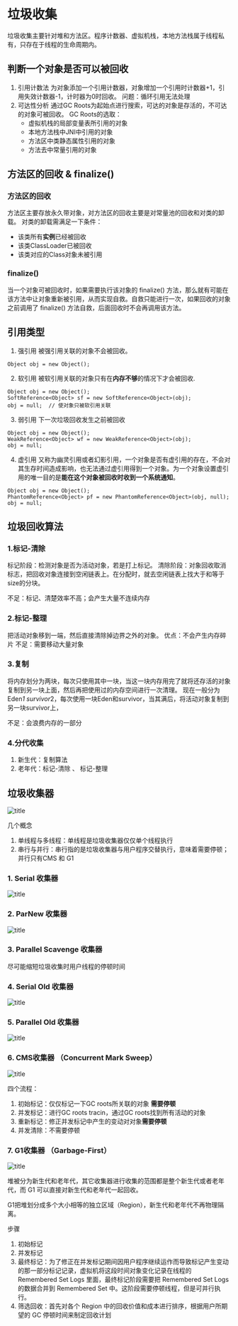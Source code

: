 # 垃圾收集

垃圾收集主要针对堆和方法区。程序计数器、虚拟机栈，本地方法栈属于线程私有，只存在于线程的生命周期内。

## 判断一个对象是否可以被回收
1. 引用计数法
    为对象添加一个引用计数器，对象增加一个引用时计数器+1，引用失效计数器-1，计时器为0时回收。
    问题：循环引用无法处理
2. 可达性分析
    通过GC Roots为起始点进行搜索，可达的对象是存活的，不可达的对象可被回收。
    GC Roots的选取：
    * 虚拟机栈的局部变量表所引用的对象
    * 本地方法栈中JNI中引用的对象
    * 方法区中类静态属性引用的对象
    * 方法去中常量引用的对象

## 方法区的回收 & finalize()

### 方法区的回收
方法区主要存放永久带对象，对方法区的回收主要是对常量池的回收和对类的卸载。
对类的卸载需满足一下条件：
* 该类所有**实例**已经被回收
* 该类ClassLoader已被回收
* 该类对应的Class对象未被引用

### finalize()

当一个对象可被回收时，如果需要执行该对象的 finalize() 方法，那么就有可能在该方法中让对象重新被引用，从而实现自救。自救只能进行一次，如果回收的对象之前调用了 finalize() 方法自救，后面回收时不会再调用该方法。

## 引用类型
1. 强引用
    被强引用关联的对象不会被回收。
```
Object obj = new Object();
```
2. 软引用
    被软引用关联的对象只有在**内存不够**的情况下才会被回收.
```
Object obj = new Object();
SoftReference<Object> sf = new SoftReference<Object>(obj);
obj = null;  // 使对象只被软引用关联
```
3. 弱引用
    下一次垃圾回收发生之前被回收
```
Object obj = new Object();
WeakReference<Object> wf = new WeakReference<Object>(obj);
obj = null;
```
4. 虚引用
    又称为幽灵引用或者幻影引用，一个对象是否有虚引用的存在，不会对其生存时间造成影响，也无法通过虚引用得到一个对象。为一个对象设置虚引用的唯一目的是**能在这个对象被回收时收到一个系统通知**。
```
Object obj = new Object();
PhantomReference<Object> pf = new PhantomReference<Object>(obj, null);
obj = null;
```

## 垃圾回收算法

### 1.标记-清除
标记阶段：检测对象是否为活动对象，若是打上标记。
清除阶段：对象回收取消标志，把回收对象连接到空闲链表上。在分配时，就去空闲链表上找大于和等于size的分块。

不足：标记、清楚效率不高；会产生大量不连续内存

### 2.标记-整理
把活动对象移到一端，然后直接清除掉边界之外的对象。
优点：不会产生内存碎片
不足：需要移动大量对象

### 3.复制
将内存划分为两块，每次只使用其中一块，当这一块内存用完了就将还存活的对象复制到另一块上面，然后再把使用过的内存空间进行一次清理。
现在一般分为 Eden*1 survivor*2，每次使用一块Eden和survivor，当其满后，将活动对象复制到另一块survivor上，

不足：会浪费内存的一部分

### 4.分代收集
1. 新生代：复制算法
2. 老年代：标记-清除 、 标记-整理

## 垃圾收集器
![title](https://raw.githubusercontent.com/pallcard/noteImg/master/noteImg/2020/03/17/1584424066613-1584424066701.png)

几个概念
1. 单线程与多线程：单线程是垃圾收集器仅仅单个线程执行
2. 串行与并行：串行指的是垃圾收集器与用户程序交替执行，意味着需要停顿；并行只有CMS 和 G1

### 1. Serial 收集器

![title](https://raw.githubusercontent.com/pallcard/noteImg/master/noteImg/2020/03/17/1584424416427-1584424416431.png)

### 2. ParNew 收集器

![title](https://raw.githubusercontent.com/pallcard/noteImg/master/noteImg/2020/03/17/1584424485660-1584424485662.png)

### 3. Parallel Scavenge 收集器

尽可能缩短垃圾收集时用户线程的停顿时间

### 4. Serial Old 收集器

![title](https://raw.githubusercontent.com/pallcard/noteImg/master/noteImg/2020/03/17/1584424843308-1584424843315.png)

### 5. Parallel Old 收集器

![title](https://raw.githubusercontent.com/pallcard/noteImg/master/noteImg/2020/03/17/1584424886187-1584424886189.png)

### 6. CMS收集器 （Concurrent Mark Sweep）

![title](https://raw.githubusercontent.com/pallcard/noteImg/master/noteImg/2020/03/17/1584424920104-1584424920106.png)

四个流程：
1. 初始标记：仅仅标记一下GC roots所关联的对象 **需要停顿**
2. 并发标记：进行GC roots tracin，通过GC roots找到所有活动的对象
3. 重新标记：修正并发标记中产生的变动对对象**需要停顿**
4. 并发清除：不需要停顿

### 7. G1收集器 （Garbage-First）
![title](https://raw.githubusercontent.com/pallcard/noteImg/master/noteImg/2020/03/17/1584425401012-1584425401016.png)

堆被分为新生代和老年代，其它收集器进行收集的范围都是整个新生代或者老年代，而 G1 可以直接对新生代和老年代一起回收。

G1把堆划分成多个大小相等的独立区域（Region），新生代和老年代不再物理隔离。

步骤
1. 初始标记
2. 并发标记
3. 最终标记：为了修正在并发标记期间因用户程序继续运作而导致标记产生变动的那一部分标记记录，虚拟机将这段时间对象变化记录在线程的 Remembered Set Logs 里面，最终标记阶段需要把 Remembered Set Logs 的数据合并到 Remembered Set 中。这阶段需要停顿线程，但是可并行执行。
4. 筛选回收：首先对各个 Region 中的回收价值和成本进行排序，根据用户所期望的 GC 停顿时间来制定回收计划